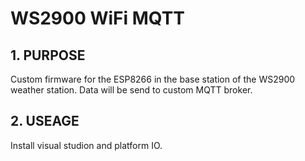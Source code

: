 # WS2900 WiFi MQTT

## 1. PURPOSE
Custom firmware for the ESP8266 in the base station of the WS2900 weather station.
Data will be send to custom MQTT broker.

## 2. USEAGE
Install visual studion and platform IO.
